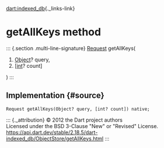 [dart:indexed\_db](../../dart-indexed_db/dart-indexed_db-library){._links-link}

getAllKeys method
=================

::: {.section .multi-line-signature}
[Request](../request-class) getAllKeys(

1.  [Object](../../dart-core/object-class)? query,
2.  \[[int](../../dart-core/int-class)? count\]

)
:::

Implementation {#source}
--------------

``` {.language-dart data-language="dart"}
Request getAllKeys(Object? query, [int? count]) native;
```

::: {._attribution}
© 2012 the Dart project authors\
Licensed under the BSD 3-Clause \"New\" or \"Revised\" License.\
<https://api.dart.dev/stable/2.18.5/dart-indexed_db/ObjectStore/getAllKeys.html>
:::
